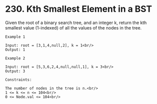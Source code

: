 # 230. Kth Smallest Element in a BST

Given the root of a binary search tree, and an integer k, return the kth smallest value (1-indexed) of all the values of the nodes in the tree.

```
Example 1

Input: root = [3,1,4,null,2], k = 1<br/>
Output: 1

Example 2

Input: root = [5,3,6,2,4,null,null,1], k = 3<br/>
Output: 3

Constraints:

The number of nodes in the tree is n.<br/>
1 <= k <= n <= 104<br/>
0 <= Node.val <= 104<br/>
```
